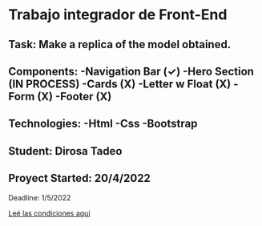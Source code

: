 # Trabajo integrador de Front-End

Task:
Make a replica of the model obtained.
----------------------------------------
Components:
-Navigation Bar (✓)
-Hero Section (IN PROCESS)
-Cards (X)
-Letter w Float (X)
-Form (X)
-Footer (X)
----------------------------------------
Technologies:
-Html
-Css
-Bootstrap
----------------------------------------
Student:
Dirosa Tadeo
----------------------------------------
Proyect Started:
20/4/2022
----------------------------------------
Deadline:
1/5/2022

[Leé las condiciones aquí](https://cac2022c1-fullstackjava-22033.github.io/cac-integrador-front-2022c1/enunciado/enunciado.html)